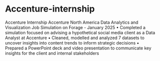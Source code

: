 # Accenture-internship
Accenture Internship
Accenture North America Data Analytics and Visualization Job Simulation on Forage - January 2025
•	Completed a simulation focused on advising a hypothetical social media client as a Data Analyst at Accenture
•	Cleaned, modelled and analyzed 7 datasets to uncover insights into content trends to inform strategic decisions
•	Prepared a PowerPoint deck and video presentation to communicate key insights for the client and internal stakeholders
